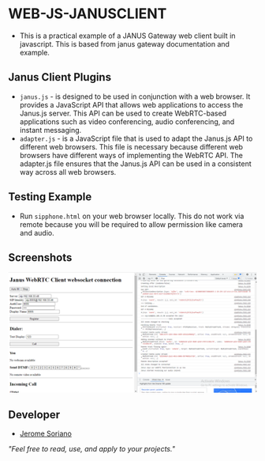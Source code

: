 # WEB-JS-JANUSCLIENT

- This is a practical example of a JANUS Gateway web client built in javascript. This is based from janus gateway documentation and example.

## Janus Client Plugins

- `janus.js` -  is designed to be used in conjunction with a web browser. It provides a JavaScript API that allows web applications to access the Janus.js server. This API can be used to create WebRTC-based applications such as video conferencing, audio conferencing, and instant messaging.
- `adapter.js` -  is a JavaScript file that is used to adapt the Janus.js API to different web browsers. This file is necessary because different web browsers have different ways of implementing the WebRTC API. The adapter.js file ensures that the Janus.js API can be used in a consistent way across all web browsers.

## Testing Example
 
- Run `sipphone.html` on your web browser locally. This do not work via remote because you will be required to allow permission like camera and audio.

## Screenshots

![JanusWebRTC](screenshots/janus-webrtc-client.PNG)

## Developer

- [Jerome Soriano](https://github.com/dvxgit-jsoriano)

*"Feel free to read, use, and apply to your projects."*